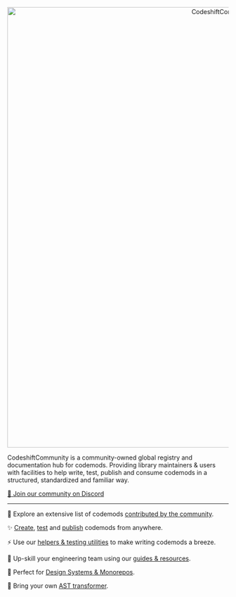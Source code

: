 <p align="center">
  <img width="1000" src="https://github.com/CodeshiftCommunity/CodeshiftCommunity/raw/main/assets/github-banner.png" alt="CodeshiftCommunity Logo">
</p>

CodeshiftCommunity is a community-owned global registry and documentation hub for codemods. Providing library maintainers & users with facilities to help write, test, publish and consume codemods in a structured, standardized and familiar way.

[💬 Join our community on Discord](https://discord.gg/XGqmKNZ8Rk)

---

🔭 Explore an extensive list of codemods [contributed by the community](https://www.codeshiftcommunity.com/docs/registry).

✨ [Create](https://www.codeshiftcommunity.com/docs/authoring), [test](https://www.codeshiftcommunity.com/docs/testing) and [publish](https://www.codeshiftcommunity.com/docs/consuming) codemods from anywhere.

⚡️ Use our [helpers & testing utilities](https://www.codeshiftcommunity.com/docs/utils) to make writing codemods a breeze.

🧠 Up-skill your engineering team using our [guides & resources](https://www.codeshiftcommunity.com/docs/your-first-codemod).

🎨 Perfect for [Design Systems & Monorepos](https://www.codeshiftcommunity.com/docs/monorepos).

🦄 Bring your own [AST transformer](https://www.codeshiftcommunity.com/docs/css-codemods).

